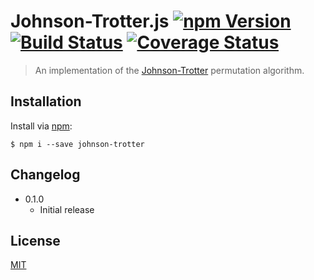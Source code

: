 # Johnson-Trotter.js [![npm Version](http://img.shields.io/npm/v/johnson-trotter.svg?style=flat)](https://npmjs.com/package/johnson-trotter) [![Build Status](https://img.shields.io/travis/yuanqing/johnson-trotter.svg?branch=master&style=flat)](https://travis-ci.org/yuanqing/johnson-trotter) [![Coverage Status](https://img.shields.io/coveralls/yuanqing/johnson-trotter.svg?style=flat)](https://coveralls.io/r/yuanqing/johnson-trotter)

> An implementation of the [Johnson-Trotter](http://en.wikipedia.org/wiki/Steinhaus-Johnson-Trotter_algorithm) permutation algorithm.

## Installation

Install via [npm](https://npmjs.com/):

```
$ npm i --save johnson-trotter
```

## Changelog

- 0.1.0
  - Initial release

## License

[MIT](https://github.com/yuanqing/johnson-trotter/blob/master/LICENSE)
